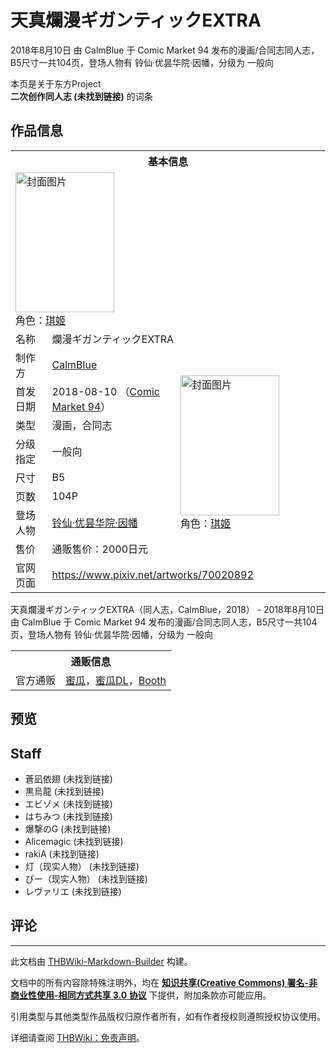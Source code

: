# 天真爛漫ギガンティックEXTRA

<!-- source html: G:\repos\THBWiki-Markdown-Builder\THBWikiMarkdown\Temp\main\e\e1\ns0%3A%E5%A4%A9%E7%9C%9F%E7%88%9B%E6%BC%AB%E3%82%AE%E3%82%AC%E3%83%B3%E3%83%86%E3%82%A3%E3%83%83%E3%82%AFEXTRA.html -->

2018年8月10日 由 CalmBlue 于 Comic Market 94 发布的漫画/合同志同人志，B5尺寸一共104页，登场人物有 铃仙·优昙华院·因幡，分级为 一般向

本页是关于东方Project  
 **二次创作同人志 (未找到链接)** 的词条
## 作品信息

<table><tbody><tr><th colspan="3">基本信息</th></tr><tr><td class="cover-artwork-mobile" colspan="2"><a href="./文件-天真爛漫ギガンティックEXTRA封面.jpg.md" class="image" title="封面图片"><img alt="封面图片" src="https://upload.thwiki.cc/thumb/d/d4/%E5%A4%A9%E7%9C%9F%E7%88%9B%E6%BC%AB%E3%82%AE%E3%82%AC%E3%83%B3%E3%83%86%E3%82%A3%E3%83%83%E3%82%AFEXTRA%E5%B0%81%E9%9D%A2.jpg/158px-%E5%A4%A9%E7%9C%9F%E7%88%9B%E6%BC%AB%E3%82%AE%E3%82%AC%E3%83%B3%E3%83%86%E3%82%A3%E3%83%83%E3%82%AFEXTRA%E5%B0%81%E9%9D%A2.jpg" decoding="async" loading="lazy" width="158" height="224" srcset="https://upload.thwiki.cc/thumb/d/d4/%E5%A4%A9%E7%9C%9F%E7%88%9B%E6%BC%AB%E3%82%AE%E3%82%AC%E3%83%B3%E3%83%86%E3%82%A3%E3%83%83%E3%82%AFEXTRA%E5%B0%81%E9%9D%A2.jpg/237px-%E5%A4%A9%E7%9C%9F%E7%88%9B%E6%BC%AB%E3%82%AE%E3%82%AC%E3%83%B3%E3%83%86%E3%82%A3%E3%83%83%E3%82%AFEXTRA%E5%B0%81%E9%9D%A2.jpg 1.5x, https://upload.thwiki.cc/thumb/d/d4/%E5%A4%A9%E7%9C%9F%E7%88%9B%E6%BC%AB%E3%82%AE%E3%82%AC%E3%83%B3%E3%83%86%E3%82%A3%E3%83%83%E3%82%AFEXTRA%E5%B0%81%E9%9D%A2.jpg/316px-%E5%A4%A9%E7%9C%9F%E7%88%9B%E6%BC%AB%E3%82%AE%E3%82%AC%E3%83%B3%E3%83%86%E3%82%A3%E3%83%83%E3%82%AFEXTRA%E5%B0%81%E9%9D%A2.jpg 2x" data-file-width="635" data-file-height="900"></a><div class="cover-char">角色：<a href="/index.php?title=%E7%90%AA%E5%A7%AC&amp;action=edit&amp;redlink=1" class="new" title="琪姬（页面不存在）">琪姬</a></div></td>
</tr><tr><td class="label">名称</td><td colspan="2"> 爛漫ギガンティックEXTRA </td></tr><tr><td class="label">制作方</td><td><a href="./CalmBlue.md" title="CalmBlue">CalmBlue</a></td><td class="cover-artwork" rowspan="8" style="min-width:224px;"><a href="./文件-天真爛漫ギガンティックEXTRA封面.jpg.md" class="image" title="封面图片"><img alt="封面图片" src="https://upload.thwiki.cc/thumb/d/d4/%E5%A4%A9%E7%9C%9F%E7%88%9B%E6%BC%AB%E3%82%AE%E3%82%AC%E3%83%B3%E3%83%86%E3%82%A3%E3%83%83%E3%82%AFEXTRA%E5%B0%81%E9%9D%A2.jpg/158px-%E5%A4%A9%E7%9C%9F%E7%88%9B%E6%BC%AB%E3%82%AE%E3%82%AC%E3%83%B3%E3%83%86%E3%82%A3%E3%83%83%E3%82%AFEXTRA%E5%B0%81%E9%9D%A2.jpg" decoding="async" loading="lazy" width="158" height="224" srcset="https://upload.thwiki.cc/thumb/d/d4/%E5%A4%A9%E7%9C%9F%E7%88%9B%E6%BC%AB%E3%82%AE%E3%82%AC%E3%83%B3%E3%83%86%E3%82%A3%E3%83%83%E3%82%AFEXTRA%E5%B0%81%E9%9D%A2.jpg/237px-%E5%A4%A9%E7%9C%9F%E7%88%9B%E6%BC%AB%E3%82%AE%E3%82%AC%E3%83%B3%E3%83%86%E3%82%A3%E3%83%83%E3%82%AFEXTRA%E5%B0%81%E9%9D%A2.jpg 1.5x, https://upload.thwiki.cc/thumb/d/d4/%E5%A4%A9%E7%9C%9F%E7%88%9B%E6%BC%AB%E3%82%AE%E3%82%AC%E3%83%B3%E3%83%86%E3%82%A3%E3%83%83%E3%82%AFEXTRA%E5%B0%81%E9%9D%A2.jpg/316px-%E5%A4%A9%E7%9C%9F%E7%88%9B%E6%BC%AB%E3%82%AE%E3%82%AC%E3%83%B3%E3%83%86%E3%82%A3%E3%83%83%E3%82%AFEXTRA%E5%B0%81%E9%9D%A2.jpg 2x" data-file-width="635" data-file-height="900"></a><div class="cover-char">角色：<a href="/index.php?title=%E7%90%AA%E5%A7%AC&amp;action=edit&amp;redlink=1" class="new" title="琪姬（页面不存在）">琪姬</a></div></td>
</tr><tr><td class="label">首发日期</td><td>2018-08-10&#160;（<a href="/展会作品列表?e=Comic+Market%2394">Comic Market 94</a>）</td></tr><tr><td class="label">类型</td><td>漫画，合同志</td></tr><tr><td class="label">分级指定</td><td>一般向</td></tr><tr><td class="label">尺寸</td><td>B5</td></tr><tr><td class="label">页数</td><td>104P</td></tr><tr><td class="label">登场人物</td><td><a href="./铃仙·优昙华院·因幡.md" title="铃仙·优昙华院·因幡">铃仙·优昙华院·因幡</a></td></tr><tr><td class="label">售价</td><td>通贩售价：2000日元</td></tr>
<tr><td class="label">官网页面</td><td colspan="2"><a rel="nofollow" class="external free" href="https://www.pixiv.net/artworks/70020892">https://www.pixiv.net/artworks/70020892</a></td></tr></tbody></table>

天真爛漫ギガンティックEXTRA（同人志，CalmBlue，2018） - 2018年8月10日 由 CalmBlue 于 Comic Market 94 发布的漫画/合同志同人志，B5尺寸一共104页，登场人物有 铃仙·优昙华院·因幡，分级为 一般向

<table><tbody><tr><th colspan="3">通贩信息</th></tr><tr><td class="label">官方通贩</td><td colspan="2"><a rel="nofollow" class="external text" href="https://www.melonbooks.co.jp/detail/detail.php?product_id=392738">蜜瓜</a>，<a rel="nofollow" class="external text" href="https://www.melonbooks.co.jp/detail/detail.php?product_id=478547">蜜瓜DL</a>，<a rel="nofollow" class="external text" href="https://calmblue.booth.pm/items/1786262">Booth</a></td></tr></tbody></table>


## 预览
## Staff
- 蒼凪依翅 (未找到链接)
- 黒烏龍 (未找到链接)
- エビゾメ (未找到链接)
- はちみつ (未找到链接)
- 爆撃のG (未找到链接)
- Alicemagic (未找到链接)
- rakiA (未找到链接)
- 灯（现实人物） (未找到链接)
- ぴー（现实人物） (未找到链接)
- レヴァリエ (未找到链接)

## 评论




---

此文档由 [THBWiki-Markdown-Builder](https://github.com/Delsin-Yu/THBWiki-Markdown-Builder) 构建。

文档中的所有内容除特殊注明外，均在 [**知识共享(Creative Commons) 署名-非商业性使用-相同方式共享 3.0 协议**](https://creativecommons.org/licenses/by-sa/3.0/deed.zh-hans) 下提供，附加条款亦可能应用。

引用类型与其他类型作品版权归原作者所有，如有作者授权则遵照授权协议使用。

详细请查阅 [THBWiki：免责声明](https://thbwiki.cc/THBWiki:%E5%85%8D%E8%B4%A3%E5%A3%B0%E6%98%8E)。

